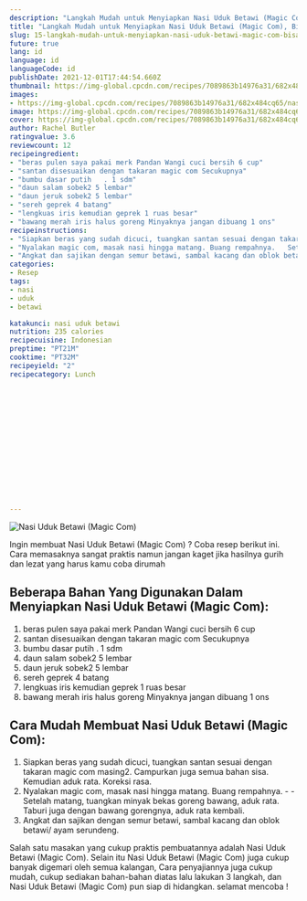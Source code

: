 ```yaml
---
description: "Langkah Mudah untuk Menyiapkan Nasi Uduk Betawi (Magic Com), Bisa Manjain Lidah"
title: "Langkah Mudah untuk Menyiapkan Nasi Uduk Betawi (Magic Com), Bisa Manjain Lidah"
slug: 15-langkah-mudah-untuk-menyiapkan-nasi-uduk-betawi-magic-com-bisa-manjain-lidah
future: true
lang: id
language: id
languageCode: id
publishDate: 2021-12-01T17:44:54.660Z 
thumbnail: https://img-global.cpcdn.com/recipes/7089863b14976a31/682x484cq65/nasi-uduk-betawi-magic-com-foto-resep-utama.png
images:
- https://img-global.cpcdn.com/recipes/7089863b14976a31/682x484cq65/nasi-uduk-betawi-magic-com-foto-resep-utama.png
image: https://img-global.cpcdn.com/recipes/7089863b14976a31/682x484cq65/nasi-uduk-betawi-magic-com-foto-resep-utama.png
cover: https://img-global.cpcdn.com/recipes/7089863b14976a31/682x484cq65/nasi-uduk-betawi-magic-com-foto-resep-utama.png
author: Rachel Butler
ratingvalue: 3.6
reviewcount: 12
recipeingredient:
- "beras pulen saya pakai merk Pandan Wangi cuci bersih 6 cup"
- "santan disesuaikan dengan takaran magic com Secukupnya"
- "bumbu dasar putih   . 1 sdm"
- "daun salam sobek2 5 lembar"
- "daun jeruk sobek2 5 lembar"
- "sereh geprek 4 batang"
- "lengkuas iris kemudian geprek 1 ruas besar"
- "bawang merah iris halus goreng Minyaknya jangan dibuang 1 ons"
recipeinstructions:
- "Siapkan beras yang sudah dicuci, tuangkan santan sesuai dengan takaran magic com masing2. Campurkan juga semua bahan sisa. Kemudian aduk rata. Koreksi rasa."
- "Nyalakan magic com, masak nasi hingga matang. Buang rempahnya.   Setelah matang, tuangkan minyak bekas goreng bawang, aduk rata. Taburi juga dengan bawang gorengnya, aduk rata kembali."
- "Angkat dan sajikan dengan semur betawi, sambal kacang dan oblok betawi/ ayam serundeng."
categories:
- Resep
tags:
- nasi
- uduk
- betawi

katakunci: nasi uduk betawi 
nutrition: 235 calories
recipecuisine: Indonesian
preptime: "PT21M"
cooktime: "PT32M"
recipeyield: "2"
recipecategory: Lunch


     
    
    
    
    
    
    
    
    
    
    
      
    
---
```



![Nasi Uduk Betawi (Magic Com)](https://img-global.cpcdn.com/recipes/7089863b14976a31/682x484cq65/nasi-uduk-betawi-magic-com-foto-resep-utama.png)

Ingin membuat Nasi Uduk Betawi (Magic Com) ? Coba resep berikut ini. Cara memasaknya sangat praktis namun jangan kaget jika hasilnya gurih dan lezat yang harus kamu coba dirumah

<!--inarticleads1-->

## Beberapa Bahan Yang Digunakan Dalam Menyiapkan Nasi Uduk Betawi (Magic Com):

1. beras pulen saya pakai merk Pandan Wangi cuci bersih 6 cup
1. santan disesuaikan dengan takaran magic com Secukupnya
1. bumbu dasar putih   . 1 sdm
1. daun salam sobek2 5 lembar
1. daun jeruk sobek2 5 lembar
1. sereh geprek 4 batang
1. lengkuas iris kemudian geprek 1 ruas besar
1. bawang merah iris halus goreng Minyaknya jangan dibuang 1 ons



<!--inarticleads2-->

## Cara Mudah Membuat Nasi Uduk Betawi (Magic Com):

1. Siapkan beras yang sudah dicuci, tuangkan santan sesuai dengan takaran magic com masing2. Campurkan juga semua bahan sisa. Kemudian aduk rata. Koreksi rasa.
1. Nyalakan magic com, masak nasi hingga matang. Buang rempahnya.  -  - Setelah matang, tuangkan minyak bekas goreng bawang, aduk rata. Taburi juga dengan bawang gorengnya, aduk rata kembali.
1. Angkat dan sajikan dengan semur betawi, sambal kacang dan oblok betawi/ ayam serundeng.




Salah satu masakan yang cukup praktis pembuatannya adalah  Nasi Uduk Betawi (Magic Com). Selain itu  Nasi Uduk Betawi (Magic Com)  juga cukup banyak digemari oleh semua kalangan, Cara penyajiannya juga cukup mudah, cukup sediakan bahan-bahan diatas lalu lakukan 3 langkah, dan  Nasi Uduk Betawi (Magic Com)  pun siap di hidangkan. selamat mencoba !
